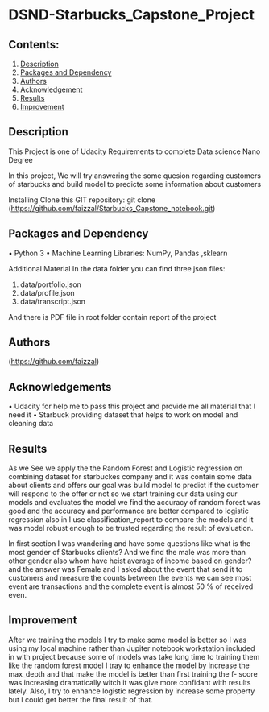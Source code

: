 # DSND-Starbucks_Capstone_Project
 
## Contents:

1. [Description](#description)
2. [Packages and Dependency](#Packages) 
3. [Authors](#authors) 
4. [Acknowledgement](#acknowledgements)  
5. [Results](#results) 
6. [Improvement](improvement)


<a name="descripton"></a>
## Description 
This Project is one of Udacity Requirements to complete Data science Nano Degree 

In this project, We will try answering the some quesion regarding customers of starbucks and build model to predicte some information about customers

Installing
Clone this GIT repository:
git clone 
(https://github.com/faizzal/Starbucks_Capstone_notebook.git)

<a name="Packages"></a> 
## Packages and Dependency 
•	Python 3 
•	Machine Learning Libraries: NumPy, Pandas ,sklearn   
 
Additional Material
In the data folder you can find three json files:
1.	data/portfolio.json 
2.	data/profile.json
3. data/transcript.json

And there is PDF file in root folder contain report of the project
<a name="Authors"></a> 
## Authors 
(https://github.com/faizzal)
 
<a name="acknowledgements"></a> 
## Acknowledgements

•	Udacity for help me to pass this project and provide me all material that I need it 
•	Starbuck  providing dataset that helps to work on model and cleaning data

## Results
As we See we apply the the Random Forest and Logistic regression on combining dataset for starbuckes company and it was contain some data about clients and offers our goal was build model to predict if the customer will respond to the offer or not so we start training our data using our models and evaluates the model we find the accuracy of random forest was good and the accuracy and performance are  better compared to logistic regression also in I use classification_report to compare the models and it was model robust enough to be trusted regarding the result of evaluation.

In first section I was wandering and have some questions like what is the most gender of Starbucks clients? And we find the male was more than other gender also whom have heist average of income based on gender? and the answer was Female  and I asked about the event that send it to customers and measure the counts between the events we can see most event are transactions and the complete event is almost 50 % of   received even.

## Improvement
After we training the models I try to make some model is better so I was using my local machine rather than Jupiter notebook workstation included in with project  because some of models was take long time to training them like the random forest model I tray to enhance the model by increase the  max_depth and that make the model is better than first training the f- score was increasing dramatically witch it was give more confidant with results lately. Also, I try to enhance logistic regression by increase some property but I could get better the final result of that.


